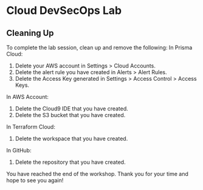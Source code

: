 # Cloud DevSecOps Lab
## Cleaning Up
To complete the lab session, clean up and remove the following:
In Prisma Cloud:
1. Delete your AWS account in Settings > Cloud Accounts.
2. Delete the alert rule you have created in Alerts > Alert Rules.
3. Delete the Access Key generated in Settings > Access Control > Access Keys.

In AWS Account:
1. Delete the Cloud9 IDE that you have created.
2. Delete the S3 bucket that you have created.

In Terraform Cloud:
1. Delete the workspace that you have created.

In GitHub:
1. Delete the repository that you have created.

You have reached the end of the workshop. Thank you for your time and hope to see you again!